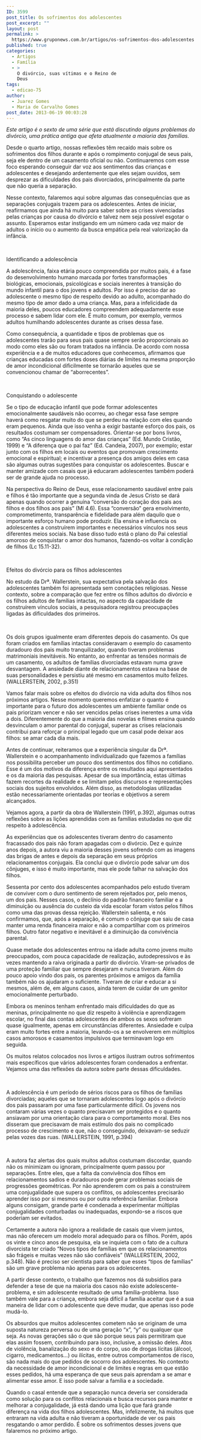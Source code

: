```yaml
---
ID: 3599
post_title: Os sofrimentos dos adolescentes
post_excerpt: ""
layout: post
permalink: >
  https://www.gruponews.com.br/artigos/os-sofrimentos-dos-adolescentes
published: true
categories:
  - Artigos
  - Família
  - >
    O divórcio, suas vítimas e o Reino de
    Deus
tags:
  - edicao-75
author:
  - Juarez Gomes
  - Maria de Carvalho Gomes
post_date: 2013-06-19 00:03:28
---
```

<i>Este artigo é o sexto de uma série que está discutindo alguns problemas do divórcio, uma prática antiga que afeta atualmente a maioria das famílias.  </i>

Desde o quarto artigo, nossas reflexões têm recaído mais sobre os sofrimentos dos filhos durante e após o rompimento conjugal de seus pais, seja ele dentro de um casamento oficial ou não. Continuaremos com esse foco esperando conseguir dar voz aos sentimentos das crianças e adolescentes e desejando ardentemente que eles sejam ouvidos, sem desprezar as dificuldades dos pais divorciados, principalmente da parte que não queria a separação.

Nesse contexto, falaremos aqui sobre algumas das consequências que as separações conjugais trazem para os adolescentes. Antes de iniciar, reafirmamos que ainda há muito para saber sobre as crises vivenciadas pelas crianças por causa do divórcio e talvez nem seja possível esgotar o assunto. Esperamos estar instigando em um número cada vez maior de adultos o início ou o aumento da busca empática pela real valorização da infância.

&nbsp;

Identificando a adolescência

A adolescência, faixa etária pouco compreendida por muitos pais, é a fase do desenvolvimento humano marcada por fortes transformações biológicas, emocionais, psicológicas e sociais inerentes à transição do mundo infantil para o dos jovens e adultos. Por isso é preciso dar ao adolescente o mesmo tipo de respeito devido ao adulto, acompanhado do mesmo tipo de amor dado a uma criança. Mas, para a infelicidade da maioria deles, poucos educadores compreendem adequadamente esse processo e sabem lidar com ele. É muito comum, por exemplo, vermos adultos humilhando adolescentes durante as crises dessa fase.

Como consequência, a quantidade e tipos de problemas que os adolescentes trarão para seus pais quase sempre serão proporcionais ao modo como eles são ou foram tratados na infância. De acordo com nossa experiência e a de muitos educadores que conhecemos, afirmamos que crianças educadas com fortes doses diárias de limites na mesma proporção de amor incondicional dificilmente se tornarão aqueles que se convencionou chamar de “aborrecentes”.

&nbsp;

Conquistando o adolescente

Se o tipo de educação infantil que pode formar adolescentes emocionalmente saudáveis não ocorreu, ao chegar essa fase sempre haverá como resgatar muito do que se perdeu na relação com eles quando eram pequenos. Ainda que isso venha a exigir bastante esforço dos pais, os resultados costumam ser compensadores. Orientar-se por bons livros, como “As cinco linguagens do amor das crianças” (Ed. Mundo Cristão, 1999) e “A diferença que o pai faz” (Ed. Candeia, 2007), por exemplo; estar junto com os filhos em locais ou eventos que promovam crescimento emocional e espiritual; e incentivar a presença dos amigos deles em casa são algumas outras sugestões para conquistar os adolescentes. Buscar e manter amizade com casais que já educaram adolescentes também poderá ser de grande ajuda no processo.

Na perspectiva do Reino de Deus, esse relacionamento saudável entre pais e filhos é tão importante que a segunda vinda de Jesus Cristo se dará apenas quando ocorrer a genuína “conversão do coração dos pais aos filhos e dos filhos aos pais” (Ml 4.6). Essa “conversão” gera envolvimento, comprometimento, transparência e fidelidade para além daquilo que o importante esforço humano pode produzir. Ela ensina e influencia os adolescentes a construírem importantes e necessários vínculos nos seus diferentes meios sociais. Na base disso tudo está o plano do Pai celestial amoroso de conquistar o amor dos humanos, fazendo-os voltar à condição de filhos (Lc 15.11-32).

&nbsp;

Efeitos do divórcio para os filhos adolescentes

No estudo da Drª. Wallerstein, sua expectativa pela salvação dos adolescentes também foi apresentada sem conotações religiosas. Nesse contexto, sobre a comparação que fez entre os filhos adultos do divórcio e os filhos adultos de famílias intactas, no aspecto da capacidade de construírem vínculos sociais, a pesquisadora registrou preocupações ligadas às dificuldades dos primeiros.

&nbsp;

Os dois grupos igualmente eram diferentes depois do casamento. Os que foram criados em famílias intactas consideravam o exemplo do casamento duradouro dos pais muito tranquilizador, quando tiveram problemas matrimoniais inevitáveis. No entanto, ao enfrentar as tensões normais de um casamento, os adultos de famílias divorciadas estavam numa grave desvantagem. A ansiedade diante de relacionamentos estava na base de suas personalidades e persistiu até mesmo em casamentos muito felizes. (WALLERSTEIN, 2002, p.351)

Vamos falar mais sobre os efeitos do divórcio na vida adulta dos filhos nos próximos artigos. Nesse momento queremos enfatizar o quanto é importante para o futuro dos adolescentes um ambiente familiar onde os pais priorizam vencer e não ser vencidos pelas crises inerentes a uma vida a dois. Diferentemente do que a maioria das novelas e filmes ensina quando desvinculam o amor parental do conjugal, superar as crises relacionais contribui para reforçar o principal legado que um casal pode deixar aos filhos: se amar cada dia mais.

Antes de continuar, reiteramos que a experiência singular da Drª. Wallerstein e o acompanhamento individualizado que fazemos a famílias nos possibilita perceber um pouco dos sentimentos dos filhos no cotidiano. Esse é um dos motivos da diferença entre os resultados aqui apresentados e os da maioria das pesquisas. Apesar de sua importância, estas últimas fazem recortes da realidade e se limitam pelos discursos e representações sociais dos sujeitos envolvidos. Além disso, as metodologias utilizadas estão necessariamente orientadas por teorias e objetivos a serem alcançados.

Vejamos agora, a partir da obra de Wallerstein (1991, p.392), algumas outras reflexões sobre as lições aprendidas com as famílias estudadas no que diz respeito à adolescência.

As experiências que os adolescentes tiveram dentro do casamento fracassado dos pais não foram apagadas com o divórcio. Dez e quinze anos depois, a autora viu a maioria desses jovens sofrendo com as imagens das brigas de antes e depois da separação em seus próprios relacionamentos conjugais. Ela conclui que o divórcio pode salvar um dos cônjuges, e isso é muito importante, mas ele pode falhar na salvação dos filhos.

Sessenta por cento dos adolescentes acompanhados pelo estudo tiveram de conviver com o duro sentimento de serem rejeitados por, pelo menos, um dos pais. Nesses casos, o declínio do padrão financeiro familiar e a diminuição ou ausência do custeio da vida escolar foram vistos pelos filhos como uma das provas dessa rejeição. Wallerstein salienta, e nós confirmamos, que, após a separação, é comum o cônjuge que saiu de casa manter uma renda financeira maior e não a compartilhar com os primeiros filhos. Outro fator negativo e inevitável é a diminuição da convivência parental.

Quase metade dos adolescentes entrou na idade adulta como jovens muito preocupados, com pouca capacidade de realização, autodepressivos e às vezes mantendo a raiva originada a partir do divórcio. Viram-se privados de uma proteção familiar que sempre desejaram e nunca tiveram. Além do pouco apoio vindo dos pais, os parentes próximos e amigos da família também não os ajudaram o suficiente. Tiveram de criar e educar a si mesmos, além de, em alguns casos, ainda terem de cuidar de um genitor emocionalmente perturbado.

Embora os meninos tenham enfrentado mais dificuldades do que as meninas, principalmente no que diz respeito à violência e aprendizagem escolar, no final das contas adolescentes de ambos os sexos sofreram quase igualmente, apenas em circunstâncias diferentes. Ansiedade e culpa eram muito fortes entre a maioria, levando-os a se envolverem em múltiplos casos amorosos e casamentos impulsivos que terminavam logo em seguida.

Os muitos relatos colocados nos livros e artigos ilustram outros sofrimentos mais específicos que vários adolescentes foram condenados a enfrentar. Vejamos uma das reflexões da autora sobre parte dessas dificuldades.

&nbsp;

A adolescência é um período de sérios riscos para os filhos de famílias divorciadas; aqueles que se tornaram adolescentes logo após o divórcio dos pais passaram por uma fase particularmente difícil. Os jovens nos contaram várias vezes o quanto precisavam ser protegidos e o quanto ansiavam por uma orientação clara para o comportamento moral. Eles nos disseram que precisavam de mais estímulo dos pais no complicado processo de crescimento e que, não o conseguindo, deixavam-se seduzir pelas vozes das ruas. (WALLERSTEIN, 1991, p.394)

&nbsp;

A autora faz alertas dos quais muitos adultos costumam discordar, quando não os minimizam ou ignoram, principalmente quem passou por separações. Entre eles, que a falta da convivência dos filhos em relacionamentos sadios e duradouros pode gerar problemas sociais de progressões geométricas. Por não aprenderem com os pais a construírem uma conjugalidade que supera os conflitos, os adolescentes precisarão aprender isso por si mesmos ou por outra referência familiar. Embora alguns consigam, grande parte é condenada a experimentar múltiplas conjugalidades conturbadas ou inadequadas, expondo-se a riscos que poderiam ser evitados.

Certamente a autora não ignora a realidade de casais que vivem juntos, mas não oferecem um modelo moral adequado para os filhos. Porém, após os vinte e cinco anos de pesquisa, ela se inquieta com o fato de a cultura divorcista ter criado “Novos tipos de famílias em que os relacionamentos são frágeis e muitas vezes não são confiáveis” (WALLERSTEIN, 2002, p.348). Não é preciso ser cientista para saber que esses “tipos de famílias” são um grave problema não apenas para os adolescentes.

A partir desse contexto, o trabalho que fazemos nos dá subsídios para defender a tese de que na maioria dos casos não existe adolescente-problema, e sim adolescente resultado de uma família-problema. Isso também vale para a criança, embora seja difícil a família aceitar que é a sua maneira de lidar com o adolescente que deve mudar, que apenas isso pode mudá-lo.

Os absurdos que muitos adolescentes cometem não se originam de uma suposta natureza perversa ou de uma geração “x”, “y” ou qualquer que seja. As novas gerações são o que são porque seus pais permitiram que elas assim fossem, contribuindo para isso, inclusive, a omissão deles. Atos de violência, banalização do sexo e do corpo, uso de drogas lícitas (álcool, cigarro, medicamentos...) ou ilícitas, entre outros comportamentos de risco, são nada mais do que pedidos de socorro dos adolescentes. No contexto da necessidade de amor incondicional e de limites e regras em que estão esses pedidos, há uma esperança de que seus pais aprendam a se amar e alimentar esse amor. E isso pode salvar a família e a sociedade.

Quando o casal entende que a separação nunca deveria ser considerada como solução para os conflitos relacionais e busca recursos para manter e melhorar a conjugalidade, já está dando uma lição que fará grande diferença na vida dos filhos adolescentes. Mas, infelizmente, há muitos que entraram na vida adulta e não tiveram a oportunidade de ver os pais resgatando o amor perdido. É sobre os sofrimentos desses jovens que falaremos no próximo artigo.